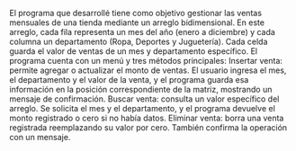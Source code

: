 El programa que desarrollé tiene como objetivo gestionar las ventas mensuales de una tienda mediante un arreglo bidimensional. En este arreglo, cada fila representa un mes del año (enero a diciembre) y cada columna un departamento (Ropa, Deportes y Juguetería). Cada celda guarda el valor de ventas de un mes y departamento específico.
El programa cuenta con un menú y tres métodos principales:
Insertar venta: permite agregar o actualizar el monto de ventas. El usuario ingresa el mes, el departamento y el valor de la venta, y el programa guarda esa información en la posición correspondiente de la matriz, mostrando un mensaje de confirmación.
Buscar venta: consulta un valor específico del arreglo. Se solicita el mes y el departamento, y el programa devuelve el monto registrado o cero si no había datos.
Eliminar venta: borra una venta registrada reemplazando su valor por cero. También confirma la operación con un mensaje.
